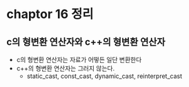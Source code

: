 # chaptor 16 정리

## c의 형변환 연산자와 c++의 형변환 연산자

- c의 형변환 연산자는 자료가 어떻든 일단 변환한다
- c++의 형변환 연산자는 그러지 않는다.
  - static_cast, const_cast, dynamic_cast, reinterpret_cast